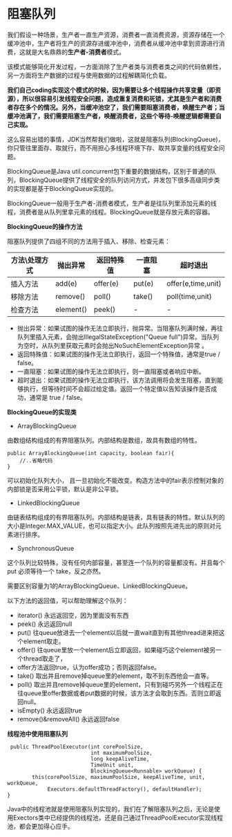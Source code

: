 # 阻塞队列

我们假设一种场景，生产者一直生产资源，消费者一直消费资源，资源存储在一个缓冲池中，生产者将生产的资源存进缓冲池中，消费者从缓冲池中拿到资源进行消费，这就是大名鼎鼎的**生产者-消费者**模式。

该模式能够简化开发过程，一方面消除了生产者类与消费者类之间的代码依赖性，另一方面将生产数据的过程与使用数据的过程解耦简化负载。

**我们自己coding实现这个模式的时候，因为需要让多个线程操作共享变量（即资源），所以很容易引发线程安全问题，造成重复消费和死锁，尤其是生产者和消费者存在多个的情况。另外，当缓冲池空了，我们需要阻塞消费者，唤醒生产者；当缓冲池满了，我们需要阻塞生产者，唤醒消费者，这些个等待-唤醒逻辑都需要自己实现。**

这么容易出错的事情，JDK当然帮我们做啦，这就是阻塞队列(BlockingQueue)，你只管往里面存、取就行，而不用担心多线程环境下存、取共享变量的线程安全问题。

BlockingQueue是Java util.concurrent包下重要的数据结构，区别于普通的队列，BlockingQueue提供了线程安全的队列访问方式，并发包下很多高级同步类的实现都是基于BlockingQueue实现的。

BlockingQueue一般用于生产者-消费者模式，生产者是往队列里添加元素的线程，消费者是从队列里拿元素的线程。BlockingQueue就是存放元素的容器。

**BlockingQueue的操作方法**

阻塞队列提供了四组不同的方法用于插入、移除、检查元素：

| 方法\处理方式 | 抛出异常      | 返回特殊值    | 一直阻塞   | 超时退出               |
| ------- | --------- | -------- | ------ | ------------------ |
| 插入方法    | add(e)    | offer(e) | put(e) | offer(e,time,unit) |
| 移除方法    | remove()  | poll()   | take() | poll(time,unit)    |
| 检查方法    | element() | peek()   | -      | -                  |

* 抛出异常：如果试图的操作无法立即执行，抛异常。当阻塞队列满时候，再往队列里插入元素，会抛出IllegalStateException("Queue full")异常。当队列为空时，从队列里获取元素时会抛出NoSuchElementException异常 。
* 返回特殊值：如果试图的操作无法立即执行，返回一个特殊值，通常是true / false。
* 一直阻塞：如果试图的操作无法立即执行，则一直阻塞或者响应中断。
* 超时退出：如果试图的操作无法立即执行，该方法调用将会发生阻塞，直到能够执行，但等待时间不会超过给定值。返回一个特定值以告知该操作是否成功，通常是 true / false。

**BlockingQueue的实现类**

* ArrayBlockingQueue

由数组结构组成的有界阻塞队列。内部结构是数组，故具有数组的特性。

```
public ArrayBlockingQueue(int capacity, boolean fair){
    //..省略代码
}
```

可以初始化队列大小， 且一旦初始化不能改变。构造方法中的fair表示控制对象的内部锁是否采用公平锁，默认是非公平锁。

* LinkedBlockingQueue

由链表结构组成的有界阻塞队列。内部结构是链表，具有链表的特性。默认队列的大小是Integer.MAX\_VALUE，也可以指定大小。此队列按照先进先出的原则对元素进行排序。

* SynchronousQueue

这个队列比较特殊，没有任何内部容量，甚至连一个队列的容量都没有。并且每个 put 必须等待一个 take，反之亦然。

需要区别容量为1的ArrayBlockingQueue、LinkedBlockingQueue。

以下方法的返回值，可以帮助理解这个队列：

* iterator() 永远返回空，因为里面没有东西
* peek() 永远返回null
* put() 往queue放进去一个element以后就一直wait直到有其他thread进来把这个element取走。
* offer() 往queue里放一个element后立即返回，如果碰巧这个element被另一个thread取走了，
* offer方法返回true，认为offer成功；否则返回false。
* take() 取出并且remove掉queue里的element，取不到东西他会一直等。
* poll() 取出并且remove掉queue里的element，只有到碰巧另外一个线程正在往queue里offer数据或者put数据的时候，该方法才会取到东西。否则立即返回null。
* isEmpty() 永远返回true
* remove()\&removeAll() 永远返回false

**线程池中使用阻塞队列**

```
 public ThreadPoolExecutor(int corePoolSize,
                           int maximumPoolSize,
                           long keepAliveTime,
                           TimeUnit unit,
                           BlockingQueue<Runnable> workQueue) {
        this(corePoolSize, maximumPoolSize, keepAliveTime, unit, workQueue,
             Executors.defaultThreadFactory(), defaultHandler);
}
```

Java中的线程池就是使用阻塞队列实现的，我们在了解阻塞队列之后，无论是使用Exectors类中已经提供的线程池，还是自己通过ThreadPoolExecutor实现线程池，都会更加得心应手。
